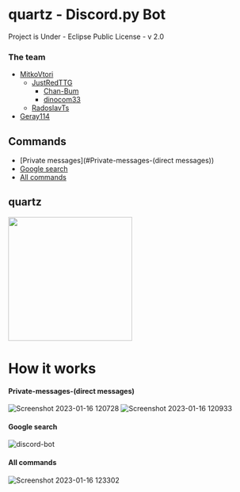 # quartz - Discord.py Bot
Project is Under - Eclipse Public License - v 2.0


### The team
- [MitkoVtori](https://github.com/MitkoVtori)
  - [JustRedTTG](https://github.com/JustRedTTG)
    - [Chan-Bum](https://github.com/Chan-Bum)
    - [dinocom33](https://github.com/dinocom33)
  - [RadoslavTs](https://github.com/RadoslavTs)
- [Geray114](https://github.com/Geray114)


## Commands
- [Private messages](#Private-messages-(direct messages))
- [Google search](#Google-search)
- [All commands](#All-commands)


## quartz

<img width="250" src="https://user-images.githubusercontent.com/112943652/212664200-a73cbe65-d7fe-4853-896b-a8acaf84bed8.png">


# How it works

#### Private-messages-(direct messages)

![Screenshot 2023-01-16 120728](https://user-images.githubusercontent.com/112943652/212666399-2984162c-094e-4972-8a4b-9dfb39cfba3b.png)
![Screenshot 2023-01-16 120933](https://user-images.githubusercontent.com/112943652/212666484-9925d57b-acd9-42e3-97e6-85fe796500f5.png)

#### Google search

![discord-bot](https://user-images.githubusercontent.com/112943652/212666850-583d4012-873f-4d4b-92c7-4bfa9ebefcca.gif)

#### All commands

![Screenshot 2023-01-16 123302](https://user-images.githubusercontent.com/112943652/212666179-9aea2d07-dcf6-4293-93e6-09ed6cc1664d.png)
